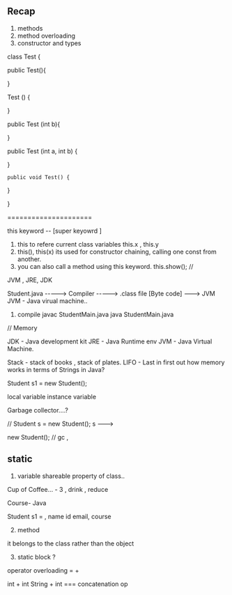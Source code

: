 ## Recap 

1. methods
2. method overloading 
3. constructor  and types 



class Test {

public Test(){

}

 Test () {

}

public Test (int b){

}

public Test (int a, int b) {

}


    public void Test() {

}

}


=====================

this keyword  -- [super keyowrd ]

1. this to refere current class variables
this.x , this.y 
2. this(), this(x)
its used for constructor chaining, calling one const from another.
3. you can also call a method using this keyword.
this.show(); // 

JVM , JRE, JDK 

Student.java  -----> Compiler  -----> .class file [Byte code] ---> JVM  
JVM - Java virual machine.. 

1. compile 
javac StudentMain.java
java StudentMain.java


// Memory 

JDK - Java development kit
JRE - Java Runtime env
JVM - Java Virtual Machine. 



Stack -  stack of books , stack of plates.
LIFO - Last in first out
how memory works in terms of Strings in Java?

Student s1 = new Student();

  local variable                                                    instance variable 


Garbage collector....? 

// Student s = new Student();
s --->

new Student(); // gc , 




## static 
1. variable 
shareable property of class.. 

Cup of Coffee... - 3 , drink , reduce

Course- Java 

Student s1 =  , name id email, course 





2. method 

it belongs to the class rather than the object





3. static block ? 









operator overloading =  + 

 int + int 
String + int === concatenation op








